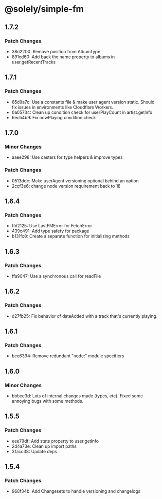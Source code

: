 # @solely/simple-fm

## 1.7.2

### Patch Changes

- 38d2200: Remove position from AlbumType
- 891cd60: Add back the name property to albums in user.getRecentTracks

## 1.7.1

### Patch Changes

- 65d0a7c: Use a constants file & make user agent version static. Should fix issues in environments like Cloudflare Workers.
- 0a05734: Clean up condition check for userPlayCount in artist.getInfo
- 6ecb4b9: Fix nowPlaying condition check

## 1.7.0

### Minor Changes

- aaee298: Use casters for type helpers & improve types

### Patch Changes

- 0513ddc: Make userAgent versioning optional behind an option
- 2ccf3e6: change node version requirement back to 18

## 1.6.4

### Patch Changes

- ffd2125: Use LastFMError for FetchError
- 439c491: Add type safety for package
- b131fc8: Create a separate function for initializing methods

## 1.6.3

### Patch Changes

- ffa9047: Use a synchronous call for readFile

## 1.6.2

### Patch Changes

- d27fb25: Fix behavior of dateAdded with a track that's currently playing.

## 1.6.1

### Patch Changes

- bce6394: Remove redundant "node:" module specifiers

## 1.6.0

### Minor Changes

- bbbee3d: Lots of internal changes made (types, etc). Fixed some annoying bugs with some methods.

## 1.5.5

### Patch Changes

- eee79df: Add stats property to user.getInfo
- 2d4a73e: Clean up import paths
- 31acc38: Update deps

## 1.5.4

### Patch Changes

- 968f34b: Add Changesets to handle versioning and changelogs
